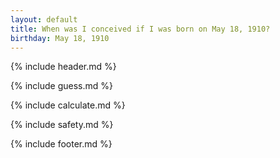 ```yaml
---
layout: default
title: When was I conceived if I was born on May 18, 1910?
birthday: May 18, 1910
---
```


{% include header.md %}

{% include guess.md %}

{% include calculate.md %}

{% include safety.md %}

{% include footer.md %}



